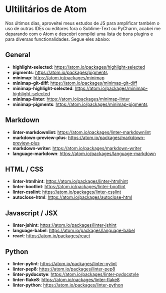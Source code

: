 # Ultilitários de Atom

Nos últimos dias, aproveitei meus estudos de JS para amplificar também o uso de
outras IDEs ou editores fora o Sublime-Text ou PyCharm, acabei me deparando com
o Atom e descobri compilei uma lista de bons plugins e para diversas
functionalidades. Segue eles abaixo:

## General

-   **highlight-selected**: <https://atom.io/packages/highlight-selected>
-   **pigments**: <https://atom.io/packages/pigments>
-   **minimap**: <https://atom.io/packages/minimap>
-   **minimap-git-diff**: <https://atom.io/packages/minimap-git-diff>
-   **minimap-highlight-selected**: <https://atom.io/packages/minimap-highlight-selected>
-   **minimap-linter**: <https://atom.io/packages/minimap-linter>
-   **minimap-pigments**: <https://atom.io/packages/minimap-pigments>

## Markdown

-   **linter-markdownlint**: <https://atom.io/packages/linter-markdownlint>
-   **markdown-preview-plus**: <https://atom.io/packages/markdown-preview-plus>
-   **markdown-writer**: <https://atom.io/packages/markdown-writer>
-   **language-markdown**: <https://atom.io/packages/language-markdown>

## HTML / CSS

-   **linter-htmlhint**: <https://atom.io/packages/linter-htmlhint>
-   **linter-bootlint**: <https://atom.io/packages/linter-bootlint>
-   **linter-csslint**: <https://atom.io/packages/linter-csslint>
-   **autoclose-html**: <https://atom.io/packages/autoclose-html>

## Javascript / JSX

-   **linter-jshint**: <https://atom.io/packages/linter-jshint>
-   **language-babel**: <https://atom.io/packages/language-babel>
-   **react**: <https://atom.io/packages/react>

## Python

-   **linter-pylint**: <https://atom.io/packages/linter-pylint>
-   **linter-pep8**: <https://atom.io/packages/linter-pep8>
-   **linter-pydocstye**: <https://atom.io/packages/linter-pydocstyle>
-   **linter-flake8**: <https://atom.io/packages/linter-flake8>
-   **linter-python**: <https://atom.io/packages/linter-python>
